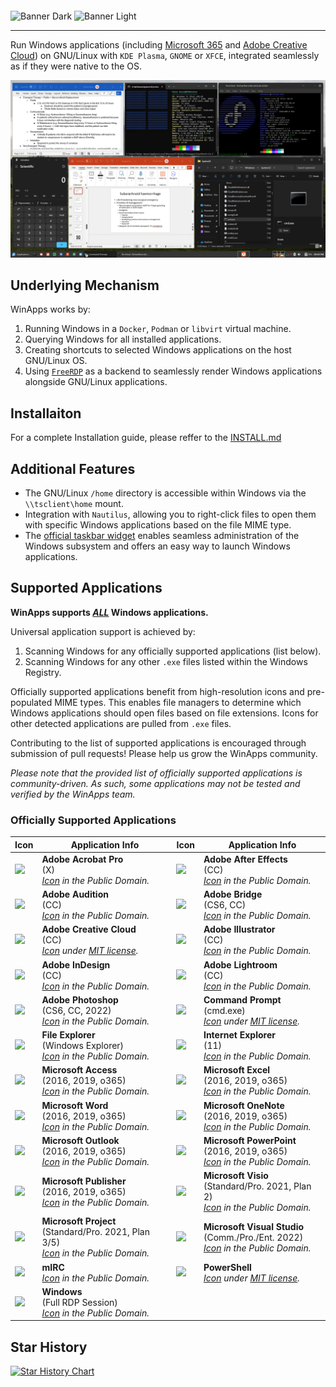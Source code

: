 <p style="  display: grid;
            place-items: center;">

![Banner Dark](icons/banner_dark.svg#gh-dark-mode-only)
![Banner Light](icons/banner_light.svg#gh-light-mode-only)

</p>

---

Run Windows applications (including [Microsoft 365](https://www.microsoft365.com/) and [Adobe Creative Cloud](https://www.adobe.com/creativecloud.html)) on GNU/Linux with `KDE Plasma`, `GNOME` or `XFCE`, integrated seamlessly as if they were native to the OS.

![WinApps Demonstration](docs/readme_images/demo.png)

## Underlying Mechanism
WinApps works by:
1. Running Windows in a `Docker`, `Podman` or `libvirt` virtual machine.
2. Querying Windows for all installed applications.
3. Creating shortcuts to selected Windows applications on the host GNU/Linux OS.
4. Using [`FreeRDP`](https://www.freerdp.com/) as a backend to seamlessly render Windows applications alongside GNU/Linux applications.

## Installaiton
 For a complete Installation guide, please reffer to the [INSTALL.md](docs/INSTALL.md)

## Additional Features
- The GNU/Linux `/home` directory is accessible within Windows via the `\\tsclient\home` mount.
- Integration with `Nautilus`, allowing you to right-click files to open them with specific Windows applications based on the file MIME type.
- The [official taskbar widget](https://github.com/winapps-org/WinApps-Launcher) enables seamless administration of the Windows subsystem and offers an easy way to launch Windows applications.

## Supported Applications
**WinApps supports <u>*ALL*</u> Windows applications.**

Universal application support is achieved by:
1. Scanning Windows for any officially supported applications (list below).
2. Scanning Windows for any other `.exe` files listed within the Windows Registry.

Officially supported applications benefit from high-resolution icons and pre-populated MIME types. This enables file managers to determine which Windows applications should open files based on file extensions. Icons for other detected applications are pulled from `.exe` files.

Contributing to the list of supported applications is encouraged through submission of pull requests! Please help us grow the WinApps community.

*Please note that the provided list of officially supported applications is community-driven. As such, some applications may not be tested and verified by the WinApps team.*

### Officially Supported Applications

| Icon                                                | Application Info                                                                                                                                                                           | Icon                                                    | Application Info                                                                                                                                                                                                                   |
|-----------------------------------------------------|--------------------------------------------------------------------------------------------------------------------------------------------------------------------------------------------|---------------------------------------------------------|------------------------------------------------------------------------------------------------------------------------------------------------------------------------------------------------------------------------------------|
| <img src="apps/acrobat-x-pro/icon.svg" width="100"> | <b>Adobe Acrobat Pro</b><br>(X)<br><i><a href="https://commons.wikimedia.org/wiki/File:Adobe_Acrobat_DC_logo_2020.svg">Icon</a> in the Public Domain.</i>                                  | <img src="apps/aftereffects-cc/icon.svg" width="100">   | <b>Adobe After Effects</b><br>(CC)<br><i><a href="https://commons.wikimedia.org/wiki/File:Adobe_After_Effects_CC_icon.svg">Icon</a> in the Public Domain.</i>                                                                      |
| <img src="apps/audition-cc/icon.svg" width="100">   | <b>Adobe Audition</b><br>(CC)<br><i><a href="https://en.m.wikipedia.org/wiki/File:Adobe_Audition_CC_icon_%282020%29.svg">Icon</a> in the Public Domain.</i>                                | <img src="apps/bridge-cs6/icon.svg" width="100">        | <b>Adobe Bridge</b><br>(CS6, CC)<br><i><a href="https://en.m.wikipedia.org/wiki/File:Adobe_Bridge_CC_icon.svg">Icon</a> in the Public Domain.</i>                                                                                  |
| <img src="apps/adobe-cc/icon.svg" width="100">      | <b>Adobe Creative Cloud</b><br>(CC)<br><i><a href="https://iconduck.com/icons/240218/adobe-creative-cloud">Icon</a> under <a href="https://iconduck.com/licenses/mit">MIT license</a>.</i> | <img src="apps/illustrator-cc/icon.svg" width="100">    | <b>Adobe Illustrator</b><br>(CC)<br><i><a href="https://commons.wikimedia.org/wiki/File:Adobe_Illustrator_CC_icon.svg">Icon</a> in the Public Domain.</i>                                                                          |
| <img src="apps/indesign-cc/icon.svg" width="100">   | <b>Adobe InDesign</b><br>(CC)<br><i><a href="https://commons.wikimedia.org/wiki/File:Adobe_InDesign_CC_icon.svg">Icon</a> in the Public Domain.</i>                                        | <img src="apps/lightroom-cc/icon.svg" width="100">      | <b>Adobe Lightroom</b><br>(CC)<br><i><a href="https://commons.wikimedia.org/wiki/File:Adobe_Photoshop_Lightroom_CC_logo.svg">Icon</a> in the Public Domain.</i>                                                                    |
| <img src="apps/photoshop-cc/icon.svg" width="100">  | <b>Adobe Photoshop</b><br>(CS6, CC, 2022)<br><i><a href="https://commons.wikimedia.org/wiki/File:Adobe_Photoshop_CC_icon.svg">Icon</a> in the Public Domain.</i>                           | <img src="apps/cmd/icon.svg" width="100">               | <b>Command Prompt</b><br>(cmd.exe)<br><i><a href="https://github.com/microsoft/terminal/blob/main/res/terminal/Terminal.svg">Icon</a> under <a href="https://github.com/microsoft/terminal/blob/main/LICENSE">MIT license</a>.</i> |
| <img src="apps/explorer/icon.svg" width="100">      | <b>File Explorer</b><br>(Windows Explorer)<br><i><a href="https://commons.wikimedia.org/wiki/File:Windows_Explorer.svg">Icon</a> in the Public Domain.</i>                                 | <img src="apps/iexplorer/icon.svg" width="100">         | <b>Internet Explorer</b><br>(11)<br><i><a href="https://commons.wikimedia.org/wiki/File:Internet_Explorer_10%2B11_logo.svg">Icon</a> in the Public Domain.</i>                                                                     |
| <img src="apps/access/icon.svg" width="100">        | <b>Microsoft Access</b><br>(2016, 2019, o365)<br><i><a href="https://commons.wikimedia.org/wiki/File:Microsoft_Office_Access_(2019-present).svg">Icon</a> in the Public Domain.</i>        | <img src="apps/excel/icon.svg" width="100">             | <b>Microsoft Excel</b><br>(2016, 2019, o365)<br><i><a href="https://en.m.wikipedia.org/wiki/File:Microsoft_Office_Excel_(2019%E2%80%93present).svg">Icon</a> in the Public Domain.</i>                                             |
| <img src="apps/word/icon.svg" width="100">          | <b>Microsoft Word</b><br>(2016, 2019, o365)<br><i><a href="https://en.m.wikipedia.org/wiki/File:Microsoft_Office_Word_(2019%E2%80%93present).svg">Icon</a> in the Public Domain.</i>       | <img src="apps/onenote/icon.svg" width="100">           | <b>Microsoft OneNote</b><br>(2016, 2019, o365)<br><i><a href="https://en.m.wikipedia.org/wiki/File:Microsoft_Office_OneNote_(2019%E2%80%93present).svg">Icon</a> in the Public Domain.</i>                                         |
| <img src="apps/outlook/icon.svg" width="100">       | <b>Microsoft Outlook</b><br>(2016, 2019, o365)<br><i><a href="https://en.m.wikipedia.org/wiki/File:Microsoft_Office_Outlook_(2018%E2%80%93present).svg">Icon</a> in the Public Domain.</i> | <img src="apps/powerpoint/icon.svg" width="100">        | <b>Microsoft PowerPoint</b><br>(2016, 2019, o365)<br><i><a href="https://en.m.wikipedia.org/wiki/File:Microsoft_Office_PowerPoint_(2019%E2%80%93present).svg">Icon</a> in the Public Domain.</i>                                   |
| <img src="apps/publisher/icon.svg" width="100">     | <b>Microsoft Publisher</b><br>(2016, 2019, o365)<br><i><a href="https://en.m.wikipedia.org/wiki/File:Microsoft_Office_Publisher_(2019-present).svg">Icon</a> in the Public Domain.</i>     | <img src="apps/visio/icon.svg" width="100">             | <b>Microsoft Visio</b><br>(Standard/Pro. 2021, Plan 2)<br><i><a href="https://en.m.wikipedia.org/wiki/File:Microsoft_Office_Visio_(2019).svg">Icon</a> in the Public Domain.</i>                                                   |
| <img src="apps/project/icon.svg" width="100">       | <b>Microsoft Project</b><br>(Standard/Pro. 2021, Plan 3/5)<br><i><a href="https://en.m.wikipedia.org/wiki/File:Microsoft_Project_(2019–present).svg">Icon</a> in the Public Domain.</i>    | <img src="apps/visual-studio-pro/icon.svg" width="100"> | <b>Microsoft Visual Studio</b><br>(Comm./Pro./Ent. 2022)<br><i><a href="https://en.m.wikipedia.org/wiki/File:Visual_Studio_Icon_2022.svg">Icon</a> in the Public Domain.</i>                                                       |
| <img src="apps/mirc/icon.svg" width="100">          | <b>mIRC</b><br><i><a href="https://en.wikipedia.org/wiki/MIRC#/media/File:Mircnewlogo.png">Icon</a> in the Public Domain.</i>                                                              | <img src="apps/powershell/icon.svg" width="100">        | <b>PowerShell</b><br><i><a href="https://iconduck.com/icons/102322/file-type-powershell">Icon</a> under <a href="https://iconduck.com/licenses/mit">MIT license</a>.</i>                                                           |
| <img src="icons/windows.svg" width="100">           | <b>Windows</b><br>(Full RDP Session)<br><i><a href="url">Icon</a> in the Public Domain.</i>                                                                                                |                                                         |                                                                                                                                                                                                                                    |


## Star History

<a href="https://star-history.com/#winapps-org/winapps&Date"><picture><source media="(prefers-color-scheme: dark)" srcset="https://api.star-history.com/svg?repos=winapps-org/winapps&type=Date&theme=dark"><source media="(prefers-color-scheme: light)" srcset="https://api.star-history.com/svg?repos=winapps-org/winapps&type=Date"><img alt="Star History Chart" src="https://api.star-history.com/svg?repos=winapps-org/winapps&type=Date"></picture></a>
